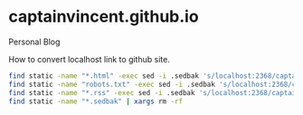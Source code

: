 # captainvincent.github.io
Personal Blog

How to convert localhost link to github site.
```bash
find static -name "*.html" -exec sed -i .sedbak 's/localhost:2368/captainvincent.github.io/g' '{}' \;
find static -name "robots.txt" -exec sed -i .sedbak 's/localhost:2368/captainvincent.github.io/g' '{}' \;
find static -name "*.rss" -exec sed -i .sedbak 's/localhost:2368/captainvincent.github.io/g' '{}' \;
find static -name "*.sedbak" | xargs rm -rf
```
